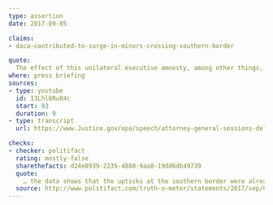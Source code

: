 ```yaml
---
type: assertion
date: 2017-09-05

claims:
- daca-contributed-to-surge-in-minors-crossing-southern-border

quote:
  The effect of this unilateral executive amnesty, among other things, contributed to a surge of minors at the southern border…
where: press briefing
sources:
- type: youtube
  id: I3Lhl6Ru84c
  start: 93
  duration: 9
- type: transcript
  url: https://www.Justice.gov/opa/speech/attorney-general-sessions-delivers-remarks-daca

checks:
- checker: politifact
  rating: mostly-false
  sharethefacts: d24e8939-2235-4880-9aa8-19dd6db49739
  quote:
    … the data shows that the upticks at the southern border were already under way by the time DACA was announced, and that the trend line didn’t change significantly after the announcement. So the effect, if there was any at all, would have been too small to measure.
  source: http://www.politifact.com/truth-o-meter/statements/2017/sep/05/jeff-sessions/jeff-sessions-questionable-claim-daca-helped-cause/
---
```

